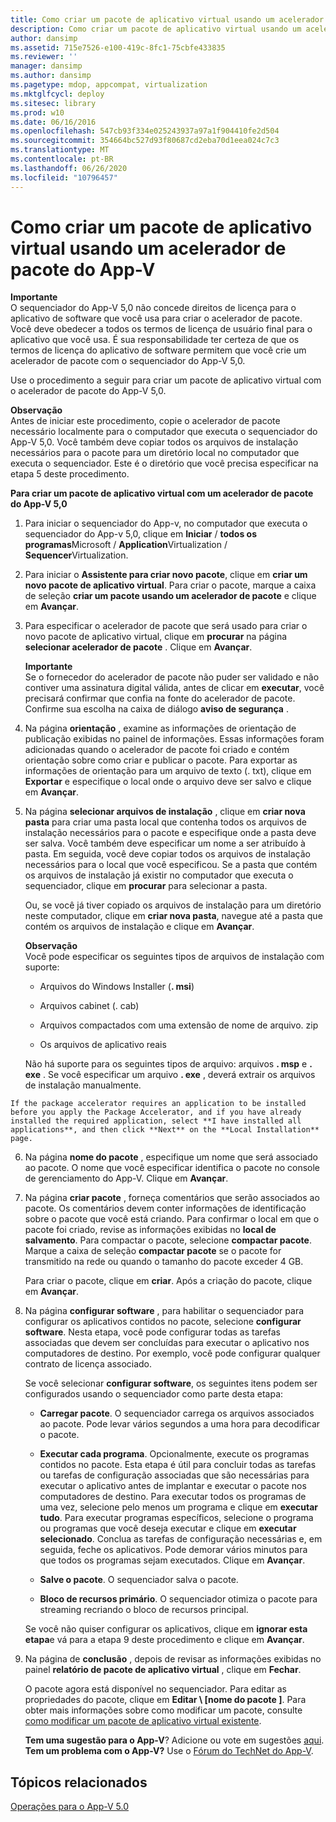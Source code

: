 ```yaml
---
title: Como criar um pacote de aplicativo virtual usando um acelerador de pacote do App-V
description: Como criar um pacote de aplicativo virtual usando um acelerador de pacote do App-V
author: dansimp
ms.assetid: 715e7526-e100-419c-8fc1-75cbfe433835
ms.reviewer: ''
manager: dansimp
ms.author: dansimp
ms.pagetype: mdop, appcompat, virtualization
ms.mktglfcycl: deploy
ms.sitesec: library
ms.prod: w10
ms.date: 06/16/2016
ms.openlocfilehash: 547cb93f334e025243937a97a1f904410fe2d504
ms.sourcegitcommit: 354664bc527d93f80687cd2eba70d1eea024c7c3
ms.translationtype: MT
ms.contentlocale: pt-BR
ms.lasthandoff: 06/26/2020
ms.locfileid: "10796457"
---
```

# Como criar um pacote de aplicativo virtual usando um acelerador de pacote do App-V


**Importante**  
O sequenciador do App-V 5,0 não concede direitos de licença para o aplicativo de software que você usa para criar o acelerador de pacote. Você deve obedecer a todos os termos de licença de usuário final para o aplicativo que você usa. É sua responsabilidade ter certeza de que os termos de licença do aplicativo de software permitem que você crie um acelerador de pacote com o sequenciador do App-V 5,0.



Use o procedimento a seguir para criar um pacote de aplicativo virtual com o acelerador de pacote do App-V 5,0.

**Observação**  
Antes de iniciar este procedimento, copie o acelerador de pacote necessário localmente para o computador que executa o sequenciador do App-V 5,0. Você também deve copiar todos os arquivos de instalação necessários para o pacote para um diretório local no computador que executa o sequenciador. Este é o diretório que você precisa especificar na etapa 5 deste procedimento.



**Para criar um pacote de aplicativo virtual com um acelerador de pacote do App-V 5,0**

1.  Para iniciar o sequenciador do App-v, no computador que executa o sequenciador do App-v 5,0, clique em **Iniciar**  /  **todos os programas**Microsoft  /  **Application**Virtualization  /  **Sequencer**Virtualization.

2.  Para iniciar o **Assistente para criar novo pacote**, clique em **criar um novo pacote de aplicativo virtual**. Para criar o pacote, marque a caixa de seleção **criar um pacote usando um acelerador de pacote** e clique em **Avançar**.

3.  Para especificar o acelerador de pacote que será usado para criar o novo pacote de aplicativo virtual, clique em **procurar** na página **selecionar acelerador de pacote** . Clique em **Avançar**.

    **Importante**  
    Se o fornecedor do acelerador de pacote não puder ser validado e não contiver uma assinatura digital válida, antes de clicar em **executar**, você precisará confirmar que confia na fonte do acelerador de pacote. Confirme sua escolha na caixa de diálogo **aviso de segurança** .



4.  Na página **orientação** , examine as informações de orientação de publicação exibidas no painel de informações. Essas informações foram adicionadas quando o acelerador de pacote foi criado e contém orientação sobre como criar e publicar o pacote. Para exportar as informações de orientação para um arquivo de texto (. txt), clique em **Exportar** e especifique o local onde o arquivo deve ser salvo e clique em **Avançar**.

5.  Na página **selecionar arquivos de instalação** , clique em **criar nova pasta** para criar uma pasta local que contenha todos os arquivos de instalação necessários para o pacote e especifique onde a pasta deve ser salva. Você também deve especificar um nome a ser atribuído à pasta. Em seguida, você deve copiar todos os arquivos de instalação necessários para o local que você especificou. Se a pasta que contém os arquivos de instalação já existir no computador que executa o sequenciador, clique em **procurar** para selecionar a pasta.

    Ou, se você já tiver copiado os arquivos de instalação para um diretório neste computador, clique em **criar nova pasta**, navegue até a pasta que contém os arquivos de instalação e clique em **Avançar**.

    **Observação**  
    Você pode especificar os seguintes tipos de arquivos de instalação com suporte:

    -   Arquivos do Windows Installer (**. msi**)

    -   Arquivos cabinet (. cab)

    -   Arquivos compactados com uma extensão de nome de arquivo. zip

    -   Os arquivos de aplicativo reais

    Não há suporte para os seguintes tipos de arquivo: arquivos **. msp** e **. exe** . Se você especificar um arquivo **. exe** , deverá extrair os arquivos de instalação manualmente.



~~~
If the package accelerator requires an application to be installed before you apply the Package Accelerator, and if you have already installed the required application, select **I have installed all applications**, and then click **Next** on the **Local Installation** page.
~~~

6. Na página **nome do pacote** , especifique um nome que será associado ao pacote. O nome que você especificar identifica o pacote no console de gerenciamento do App-V. Clique em **Avançar**.

7. Na página **criar pacote** , forneça comentários que serão associados ao pacote. Os comentários devem conter informações de identificação sobre o pacote que você está criando. Para confirmar o local em que o pacote foi criado, revise as informações exibidas no **local de salvamento**. Para compactar o pacote, selecione **compactar pacote**. Marque a caixa de seleção **compactar pacote** se o pacote for transmitido na rede ou quando o tamanho do pacote exceder 4 GB.

   Para criar o pacote, clique em **criar**. Após a criação do pacote, clique em **Avançar**.

8. Na página **configurar software** , para habilitar o sequenciador para configurar os aplicativos contidos no pacote, selecione **configurar software**. Nesta etapa, você pode configurar todas as tarefas associadas que devem ser concluídas para executar o aplicativo nos computadores de destino. Por exemplo, você pode configurar qualquer contrato de licença associado.

   Se você selecionar **configurar software**, os seguintes itens podem ser configurados usando o sequenciador como parte desta etapa:

   -   **Carregar pacote**. O sequenciador carrega os arquivos associados ao pacote. Pode levar vários segundos a uma hora para decodificar o pacote.

   -   **Executar cada programa**. Opcionalmente, execute os programas contidos no pacote. Esta etapa é útil para concluir todas as tarefas ou tarefas de configuração associadas que são necessárias para executar o aplicativo antes de implantar e executar o pacote nos computadores de destino. Para executar todos os programas de uma vez, selecione pelo menos um programa e clique em **executar tudo**. Para executar programas específicos, selecione o programa ou programas que você deseja executar e clique em **executar selecionado**. Conclua as tarefas de configuração necessárias e, em seguida, feche os aplicativos. Pode demorar vários minutos para que todos os programas sejam executados. Clique em **Avançar**.

   -   **Salve o pacote**. O sequenciador salva o pacote.

   -   **Bloco de recursos primário**. O sequenciador otimiza o pacote para streaming recriando o bloco de recursos principal.

   Se você não quiser configurar os aplicativos, clique em **ignorar esta etapa**e vá para a etapa 9 deste procedimento e clique em **Avançar**.

9. Na página de **conclusão** , depois de revisar as informações exibidas no painel **relatório de pacote de aplicativo virtual** , clique em **Fechar**.

   O pacote agora está disponível no sequenciador. Para editar as propriedades do pacote, clique em **Editar \ [nome do pacote \]**. Para obter mais informações sobre como modificar um pacote, consulte [como modificar um pacote de aplicativo virtual existente](how-to-modify-an-existing-virtual-application-package-beta.md).

   **Tem uma sugestão para o App-V**? Adicione ou vote em sugestões [aqui](http://appv.uservoice.com/forums/280448-microsoft-application-virtualization). **Tem um problema com o App-V?** Use o [Fórum do TechNet do App-V](https://social.technet.microsoft.com/Forums/home?forum=mdopappv).

## Tópicos relacionados


[Operações para o App-V 5.0](operations-for-app-v-50.md)









